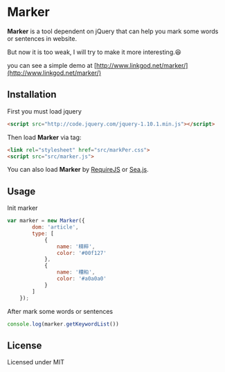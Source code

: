 Marker
======

**Marker** is a tool dependent on jQuery that can help you mark some words or sentences in website.

But now it is too weak, I will try to make it more interesting.:laughing:

you can see a simple demo at [http://www.linkgod.net/marker/](http://www.linkgod.net/marker/)

## Installation

First you must load jquery

```html
<script src="http://code.jquery.com/jquery-1.10.1.min.js"></script>
```

Then load **Marker** via tag:

```html
<link rel="stylesheet" href="src/markPer.css">
<script src="src/marker.js">
```

You can also load **Marker** by [RequireJS](http://requirejs.org/) or [Sea.js](http://seajs.org/docs/).

## Usage

Init marker

```js
var marker = new Marker({
        dom: 'article',
        type: [
            {
                name: '精粹',
                color: '#00f127'
            },
            {
                name: '糟粕',
                color: '#a0a0a0'
            }
        ]
    });
```

After mark some words or sentences

```js
console.log(marker.getKeywordList())
```

## License

Licensed under MIT
